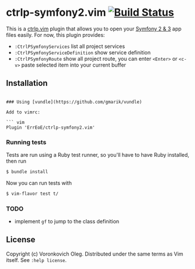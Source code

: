 # ctrlp-symfony2.vim [![Build Status](https://travis-ci.org/voronkovich/ctrlp-symfony2.vim.svg?branch=master)](https://travis-ci.org/voronkovich/ctrlp-symfony2.vim)

This is a [ctrlp.vim](https://github.com/ctrlpvim/ctrlp.vim) plugin that allows you to open your [Symfony 2 & 3](http://symfony.com/) app files easily. For now, this plugin provides:

* `:CtrlPSymfonyServices` list all project services
* `:CtrlPSymfonyServiceDefinition` show service definition
* `:CtrlPSymfonyRoute` show all project route, you can enter `<Enter>` or `<c-v>` paste selected item into your current buffer

## Installation

```

### Using [vundle](https://github.com/gmarik/vundle)

Add to vimrc:

``` vim
Plugin 'ErrEoE/ctrlp-symfony2.vim'
```

### Running tests

Tests are run using a Ruby test runner, so you'll have to have Ruby installed, then run

```sh
$ bundle install
```

Now you can run tests with

```sh
$ vim-flavor test t/
```

### TODO

* implement `gf` to jump to the class definition

## License

Copyright (c) Voronkovich Oleg.  Distributed under the same terms as Vim itself.
See `:help license`.
